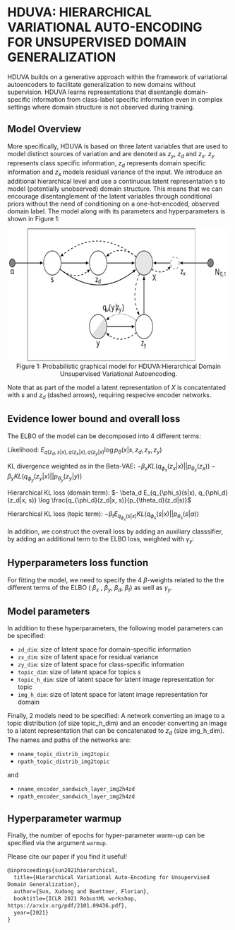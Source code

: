 # HDUVA: HIERARCHICAL VARIATIONAL AUTO-ENCODING FOR UNSUPERVISED DOMAIN GENERALIZATION

HDUVA builds on a generative approach within the framework of variational autoencoders to facilitate generalization to new domains without supervision. HDUVA learns representations that disentangle domain-specific information from class-label specific information even in complex settings where domain structure is not observed during training. 

## Model Overview
More specifically, HDUVA is based on three latent variables that are used to model distinct sources of variation and are denoted as $z_y$, $z_d$ and $z_x$. $z_y$ represents class specific information, $z_d$ represents domain specific information and $z_x$ models residual variance of the input. We introduce an additional hierarchical level and use a continuous latent representation s to model (potentially unobserved) domain structure. This means that we can encourage disentanglement of the latent variables through conditional priors without the need of conditioning on a one-hot-encoded, observed domain label. The model along with its parameters and hyperparameters is shown in Figure 1: 

<div style="align: center; text-align:center;">
 <img src="figs/tikz_hduva.svg" alt="PGM for HDUVA" style="height: 300px; width:500px;"/> 
 <div class="caption">Figure 1: Probabilistic graphical model for HDUVA:Hierarchical Domain Unsupervised Variational Autoencoding. </div>
</div>



Note that as part of the model a latent representation of $X$ is concatentated with $s$ and $z_d$ (dashed arrows), requiring respecive encoder networks.

## Evidence lower bound and overall loss
The ELBO of the model can be decomposed into 4 different terms: 

Likelihood: $E_{q(z_d, s|x), q(z_x|x), q(z_y|x)}\log p_{\theta}(x|s, z_d, z_x, z_y)$ 

KL divergence weighted as in the Beta-VAE: $-\beta_x KL(q_{\phi_x}(z_x|x)||p_{\theta_x}(z_x)) - \beta_y KL(q_{\phi_y}(z_y|x)||p_{\theta_y}(z_y|y))$ 

Hierarchical KL loss (domain term): $- \beta_d E_{q_{\phi_s}(s|x), q_{\phi_d}(z_d|x, s)} \log \frac{q_{\phi_d}(z_d|x, s)}{p_{\theta_d}(z_d|s)}$

Hierarchical KL loss  (topic term): $-\beta_t E_{q_{\phi_s}(s|x)}KL(q_{\phi_s}(s|x)||p_{\theta_s}(s|\alpha))$

In addition, we construct the overall loss by adding an auxiliary classsifier, by adding an additional term to the ELBO loss, weighted with $\gamma_y$:


## Hyperparameters loss function
For fitting the model, we need to specify the 4 $\beta$-weights related to the the different terms of the ELBO ( $\beta_x$ , $\beta_y$, $\beta_d$, $\beta_t$)  as well as $\gamma_y$. 

## Model parameters
In addition to these hyperparameters, the following model parameters can be specified: 

- `zd_dim`: size of latent space for domain-specific information 
- `zx_dim`: size of latent space for residual variance
- `zy_dim`: size of latent space for class-specific information
- `topic_dim`: size of latent space for topics $s$
- `topic_h_dim`: size of latent space for latent image representation for topic
- `img_h_dim`: size of latent space for latent image representation for domain

Finally, 2 models need to be specified: A network converting an image to a topic distribution (of size topic_h_dim) and an encoder converting an image to a latent representation that can be concatenated to $z_d$ (size img_h_dim). The names and paths of the networks are: 

- `nname_topic_distrib_img2topic`
- `npath_topic_distrib_img2topic`

and
- `nname_encoder_sandwich_layer_img2h4zd`
- `npath_encoder_sandwich_layer_img2h4zd`


## Hyperparameter warmup
Finally, the number of epochs for hyper-parameter warm-up can be specified via the argument `warmup`.

Please cite our paper if you find it useful!
```text
@inproceedings{sun2021hierarchical,
  title={Hierarchical Variational Auto-Encoding for Unsupervised Domain Generalization},
  author={Sun, Xudong and Buettner, Florian},
  booktitle={ICLR 2021 RobustML workshop, https://arxiv.org/pdf/2101.09436.pdf},
  year={2021}
}
```
